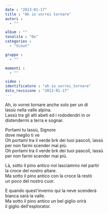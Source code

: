 ```yaml
---
date : "2013-01-17"
title : "Ah io vorrei tornare"
autori : 
  - ""

album : ""
tonalita : "Do"
categories : 
  - "Scout"

gruppo : 
  - ""

momenti : 
  - ""

video : 
identificatore : "ah_io_vorrei_tornare"
data_revisione : "2013-01-17"
---
```

  
  
Ah, io vorrei tornare anche solo per un dì  
lassù nella valle alpina.  
Lassù tra gli alti abeti ed i rododendri in or  
distendermi a terra e sognar.   
  
  
Portami tu lassù, Signore  
dove meglio ti ve  
Oh portami tra il verde brk dei tuoi pascoli, lassù  
per non farmi scender mai più.   
Oh portami tra il verde brk dei tuoi pascoli, lassù  
per non farmi scender mai più.   
  
  
  
Là, sotto il pino antico noi lasciammo nel partir  
la croce del nostro altare.  
Ma sotto il pino antico con la croce là restò  
un poco del nostro cuor.  
  
  
E quando quest'inverno qui la neve scenderà  
bianca sarà la valle.  
Ma sotto il pino antico un bel giglio orirà  
il giglio dell'esplorator.  
  
